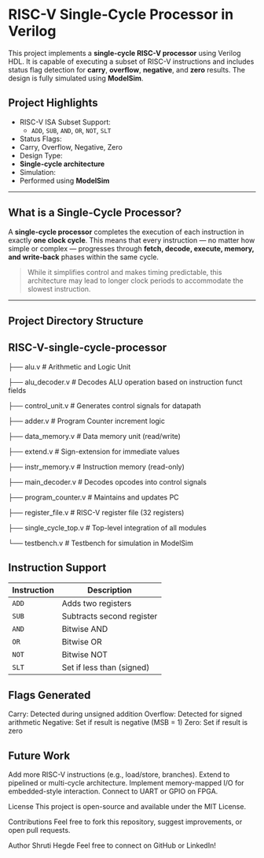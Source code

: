 # RISC-V Single-Cycle Processor in Verilog

This project implements a **single-cycle RISC-V processor** using Verilog HDL. It is capable of executing a subset of RISC-V instructions and includes status flag detection for **carry**, **overflow**, **negative**, and **zero** results. The design is fully simulated using **ModelSim**.

## Project Highlights

- RISC-V ISA Subset Support:
  - `ADD`, `SUB`, `AND`, `OR`, `NOT`, `SLT`
-  Status Flags:
  - Carry, Overflow, Negative, Zero
-  Design Type:
  - **Single-cycle architecture**
-  Simulation:
  - Performed using **ModelSim**
  
---

##  What is a Single-Cycle Processor?

A **single-cycle processor** completes the execution of each instruction in exactly **one clock cycle**. This means that every instruction — no matter how simple or complex — progresses through **fetch, decode, execute, memory, and write-back** phases within the same cycle.

> While it simplifies control and makes timing predictable, this architecture may lead to longer clock periods to accommodate the slowest instruction.

---

##  Project Directory Structure

## RISC-V-single-cycle-processor

├── alu.v # Arithmetic and Logic Unit

├── alu_decoder.v # Decodes ALU operation based on instruction funct fields

├── control_unit.v # Generates control signals for datapath

├── adder.v # Program Counter increment logic

├── data_memory.v # Data memory unit (read/write)

├── extend.v # Sign-extension for immediate values

├── instr_memory.v # Instruction memory (read-only)

├── main_decoder.v # Decodes opcodes into control signals

├── program_counter.v # Maintains and updates PC

├── register_file.v # RISC-V register file (32 registers)

├── single_cycle_top.v # Top-level integration of all modules

└── testbench.v # Testbench for simulation in ModelSim


## Instruction Support
| Instruction | Description               |
| ----------- | ------------------------- |
| `ADD`       | Adds two registers        |
| `SUB`       | Subtracts second register |
| `AND`       | Bitwise AND               |
| `OR`        | Bitwise OR                |
| `NOT`       | Bitwise NOT               |
| `SLT`       | Set if less than (signed) |

## Flags Generated

Carry: Detected during unsigned addition
Overflow: Detected for signed arithmetic
Negative: Set if result is negative (MSB = 1)
Zero: Set if result is zero

## Future Work 

Add more RISC-V instructions (e.g., load/store, branches).
Extend to pipelined or multi-cycle architecture.
Implement memory-mapped I/O for embedded-style interaction.
Connect to UART or GPIO on FPGA.

License
This project is open-source and available under the MIT License.

Contributions
Feel free to fork this repository, suggest improvements, or open pull requests.

Author
Shruti Hegde
Feel free to connect on GitHub or LinkedIn!
